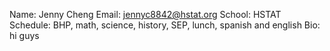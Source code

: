 Name: Jenny Cheng
Email: jennyc8842@hstat.org
School: HSTAT
Schedule: BHP, math, science, history, SEP, lunch, spanish and english
Bio: hi guys